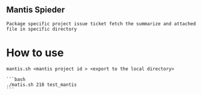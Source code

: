 ## Mantis Spieder
	
	Package specific project issue ticket fetch the summarize and attached file in specific directory 

# How to use
	mantis.sh <mantis project id > <export to the local directory>

	```bash
	./matis.sh 218 test_mantis
	```
